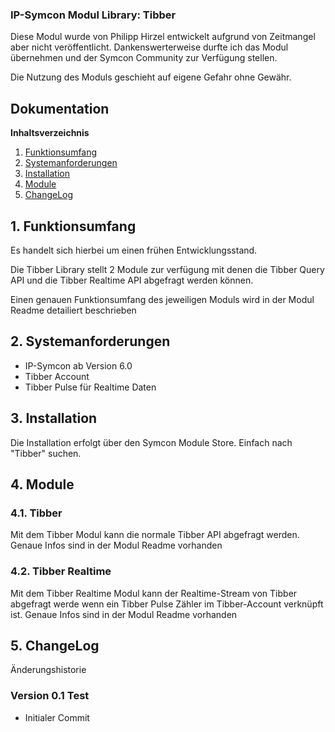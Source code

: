 ### IP-Symcon Modul Library: Tibber
 
Diese Modul wurde von Philipp Hirzel entwickelt aufgrund von Zeitmangel aber nicht veröffentlicht. Dankenswerterweise durfte ich das Modul übernehmen und der Symcon Community zur Verfügung stellen.
  
Die Nutzung des Moduls geschieht auf eigene Gefahr ohne Gewähr.

## Dokumentation

**Inhaltsverzeichnis**

1. [Funktionsumfang](#1-funktionsumfang) 
2. [Systemanforderungen](#2-systemanforderungen)
3. [Installation](#3-installation)
4. [Module](#4-module)
5. [ChangeLog](#5-changelog)

## 1. Funktionsumfang

Es handelt sich hierbei um einen frühen Entwicklungsstand.

Die Tibber Library stellt 2 Module zur verfügung mit denen die Tibber Query API und die Tibber Realtime API abgefragt werden können.

Einen genauen Funktionsumfang des jeweiligen Moduls wird in der Modul Readme detailiert beschrieben

## 2. Systemanforderungen
- IP-Symcon ab Version 6.0
- Tibber Account
- Tibber Pulse für Realtime Daten

## 3. Installation

Die Installation erfolgt über den Symcon Module Store. Einfach nach "Tibber" suchen.

## 4. Module

### 4.1. Tibber

Mit dem Tibber Modul kann die normale Tibber API abgefragt werden.
Genaue Infos sind in der Modul Readme vorhanden

### 4.2. Tibber Realtime

Mit dem Tibber Realtime Modul kann der Realtime-Stream von Tibber abgefragt werde wenn ein Tibber Pulse Zähler im Tibber-Account verknüpft ist.
Genaue Infos sind in der Modul Readme vorhanden

## 5. ChangeLog
Änderungshistorie

### Version 0.1 Test
* Initialer Commit
  